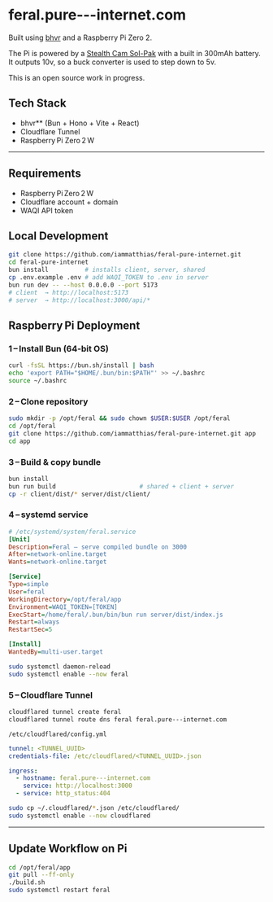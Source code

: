 # feral.pure---internet.com

Built using [bhvr](https://bhvr.dev/) and a Raspberry Pi Zero 2.

The Pi is powered by a [Stealth Cam Sol-Pak](https://www.amazon.com/Stealth-Cam-Rechargeable-Insulated-Compatible/dp/B087S7XGS9) with a built in 300mAh battery. It outputs 10v, so a buck converter is used to step down to 5v.

This is an open source work in progress.

## Tech Stack

- bhvr\*\* (Bun + Hono + Vite + React)
- Cloudflare Tunnel
- Raspberry Pi Zero 2 W

---

## Requirements

- Raspberry Pi Zero 2 W
- Cloudflare account + domain
- WAQI API token

## Local Development

```bash
git clone https://github.com/iammatthias/feral-pure-internet.git
cd feral-pure-internet
bun install          # installs client, server, shared
cp .env.example .env # add WAQI_TOKEN to .env in server
bun run dev -- --host 0.0.0.0 --port 5173
# client  → http://localhost:5173
# server  → http://localhost:3000/api/*
```

## Raspberry Pi Deployment

### 1 – Install Bun (64‑bit OS)

```bash
curl -fsSL https://bun.sh/install | bash
echo 'export PATH="$HOME/.bun/bin:$PATH"' >> ~/.bashrc
source ~/.bashrc
```

### 2 – Clone repository

```bash
sudo mkdir -p /opt/feral && sudo chown $USER:$USER /opt/feral
cd /opt/feral
git clone https://github.com/iammatthias/feral-pure-internet.git app
cd app
```

### 3 – Build & copy bundle

```bash
bun install
bun run build                       # shared + client + server
cp -r client/dist/* server/dist/client/
```

### 4 – systemd service

```ini
# /etc/systemd/system/feral.service
[Unit]
Description=Feral – serve compiled bundle on 3000
After=network-online.target
Wants=network-online.target

[Service]
Type=simple
User=feral
WorkingDirectory=/opt/feral/app
Environment=WAQI_TOKEN=[TOKEN]
ExecStart=/home/feral/.bun/bin/bun run server/dist/index.js
Restart=always
RestartSec=5

[Install]
WantedBy=multi-user.target
```

```bash
sudo systemctl daemon-reload
sudo systemctl enable --now feral
```

### 5 – Cloudflare Tunnel

```bash
cloudflared tunnel create feral
cloudflared tunnel route dns feral feral.pure---internet.com
```

`/etc/cloudflared/config.yml`

```yaml
tunnel: <TUNNEL_UUID>
credentials-file: /etc/cloudflared/<TUNNEL_UUID>.json

ingress:
  - hostname: feral.pure---internet.com
    service: http://localhost:3000
  - service: http_status:404
```

```bash
sudo cp ~/.cloudflared/*.json /etc/cloudflared/
sudo systemctl enable --now cloudflared
```

---

## Update Workflow on Pi

```bash
cd /opt/feral/app
git pull --ff-only
./build.sh
sudo systemctl restart feral
```
